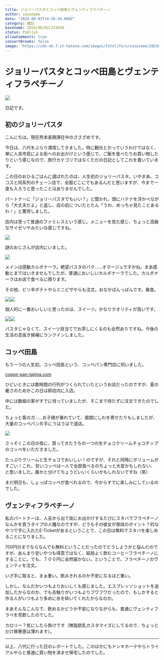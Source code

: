 ```yaml
---
title: ジョリーパスタとコッペ田島とヴェンティフラペチーノ
author: sasazame
date: "2024-08-03T14:26:36.000Z"
category: 雑記
basename: 2024/08/03/232636
status: Publish
allowComments: true
convertBreaks: false
image: "https://cdn-ak.f.st-hatena.com/images/fotolife/s/sasazame/20230908/20230908202155.png"
---
```

# ジョリーパスタとコッペ田島とヴェンティフラペチーノ

![](https://cdn-ak.f.st-hatena.com/images/fotolife/s/sasazame/20230908/20230908202155.png)

日記です。

<!-- Extended Body -->

## 初のジョリーパスタ

こんにちは。現在熊本長期滞在中のささざめです。

今日は、八代をぶらり満喫してきました。特に観光とかっていうわけではなく、単に人吉市民による街へのお出かけという感じで、ご飯を食べたりお買い物したりという感じなので、旅行カテゴリではなくただの日記としてこれを書いています。

この日のおひるごはんに選ばれたのは、人生初のジョリーパスタ。いやまあ、ココスと同系列のチェーン店で、全国どこにでもあるんだと思いますが、今まで一度も入ろうと思ったことはありませんでした。

パートナーに「ジョリーパスタでもいい？」と聞かれ、頭にハテナを浮かべながら「大丈夫だよ」と返し、店の前についたとたん「うわ、めっちゃ見たことあるわ！」と驚愕しました。

店内は至って普通のファミレスという感じ。メニューを見た感じ、ちょっと高級なサイゼリヤみたいな感じですね。

![](https://cdn-ak.f.st-hatena.com/images/fotolife/s/sasazame/20240803/20240803231327.jpg)

謎のおじさんが店内にいました。

![](https://cdn-ak.f.st-hatena.com/images/fotolife/s/sasazame/20240803/20240803231406.jpg)

メインは感動カルボナーラ。絶望パスタのパク……オマージュですかね。まあ感動とまではいきませんでしたが、普通においしいカルボナーラでした。カルボナーラはお店で食べるに限ります。

その他、ピリ辛ポテトやらミニピザやらも注文。おなかぱんっぱんです。暴食。

![](https://cdn-ak.f.st-hatena.com/images/fotolife/s/sasazame/20240803/20240803231610.jpg)![](https://cdn-ak.f.st-hatena.com/images/fotolife/s/sasazame/20240803/20240803231612.jpg)

個人的に一番おいしいと思ったのは、スイーツ。かなりクオリティが高いです。

![](https://cdn-ak.f.st-hatena.com/images/fotolife/s/sasazame/20240803/20240803231642.jpg)![](https://cdn-ak.f.st-hatena.com/images/fotolife/s/sasazame/20240803/20240803231641.jpg)

パスタじゃなくて、スイーツ目当てでお茶しにくるのも全然ありですね。今後の生活の息抜き候補にランクインしました。

## コッペ田島

もう一つの人生初。コッペ田島という、コッペパン専門店に伺いました。

[coppe-pan-tajima.com](https://coppe-pan-tajima.com/menu.html)

ひどいときには数時間の行列がつくられていたというお店だったのですが、夏の暑さのためかこの日は即店内に入店。

中には数組の客がすでに待っていましたが、そこまで待たずに注文できたのでした。

ちょっと客のガ……お子様が暴れていて、眉間にしわを寄せたりもしましたが、大量のコッペパン片手にうはうはで退店。

![](https://cdn-ak.f.st-hatena.com/images/fotolife/s/sasazame/20240803/20240803231953.jpg)

さっそくこの日の夜に、買ってきたうちの一つの生チョコクリームチョコチップのコッペをいただきました。

たっぷりクリームと生チョコでおいしい！のですが、それと同時にボリュームがすごい！これ、甘いコッペは一人で全部食べるのちょっと大変かもしれない、と思いました。誰かと分けてちょうどいいくらいかもしれないですね（笑）

まだ明日も、しょっぱコッペが食べれるので、今からすでに楽しみにしているのでした。

## ヴェンティフラペチーノ

私のパートナーは、人吉から出て街にお出かけするたびにスタバでフラペチーノなんかを買うタイプの人種なのですが、どうもその彼女が普段のポイント？的なやつで手に入れたE-Ticketがあるということで、この日は無料でスタバを楽しめることになりました。

700円分までならなんでも無料ということだったのでどうしようかと悩んだのですが、あんまり甘いやつも得意ではなく、結局よく飲むコーヒーフラペチーノにすることに。でも、７００円に全然届かない。ということで、フラペチーノのヴェンティを注文。

いざ手に取ると、まぁ重い。飲みきれるのか不安になるほど重い。

しかし、なんだかいつもよりおいしくも感じました。エスプレッソショットを追加したからなのか、でも舌触りがいつもよりフワフワだったので、もしかすると作る人がいつもより多めに氷を砕いてくれたからなのか。

まあそんなこんなで、飲めるかどうか不安になりながらも、普通にヴェンティフラペを完飲したのでした。

カロリー？気にしたら負けです（無脂肪乳カスタマイズにしてるので、ちょっとだけ罪悪感は薄れます）。

* * *

以上、八代に行った日のレポートでした。このほかにもドンキホーテやらトライアルやらと普通に買い物を済ませ帰宅したのでした。